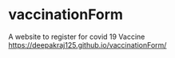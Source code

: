 # vaccinationForm
A website to register for covid 19 Vaccine
https://deepakraj125.github.io/vaccinationForm/
